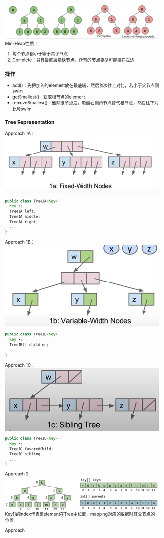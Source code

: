 ![输入图片说明](/imgs/2025-02-26/zrUdggIr4s5ZnTF6.png)
Min-Heap性质：
1. 每个节点都小于等于其子节点
2. Complete：只有最底层能缺节点，所有的节点要尽可能排在左边

### 操作

 - add()：先把加入的element放在最底端，然后依次往上对比，若小于父节点则swim
 - getSmallest()：获取根节点的element
 - removeSmallest()：删除根节点后，用最右侧的节点替代根节点，然后往下对比和swim

### Tree Representation
Approach 1A：
![输入图片说明](/imgs/2025-02-26/yaqhvpdsbiBZFzi6.png)
```java
public class Tree1A<Key> {
  Key k;
  Tree1A left;
  Tree1A middle;
  Tree1A right;
  ...
}
```

Approach 1B：
![输入图片说明](/imgs/2025-02-26/eDBOaJSGesDqEYoK.png)
```java
public class Tree1B<Key> {
  Key k;
  Tree1B[] children;
  ...
}
```

Approach 1C：
![输入图片说明](/imgs/2025-02-26/kxo9jgj70U4vh5Qf.png)
```java
public class Tree1C<Key> {
  Key k;
  Tree1C favoredChild;
  Tree1C sibling;
  ...
}
```

Approach 2
![输入图片说明](/imgs/2025-02-26/I1NnziKDH0C2gwSM.png)
Key[]的index代表该element在Tree中位置，mapping对应的数据时其父节点的位置

Approach 
<!--stackedit_data:
eyJoaXN0b3J5IjpbLTEzMzU4MjgwMzMsLTMzMjYxMTAyNl19
-->